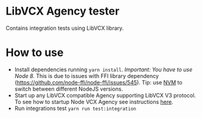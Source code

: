 # LibVCX Agency tester
Contains integration tests using LibVCX library.

# How to use
- Install dependencies running `yarn install`. *Important: You have to use Node 8.* This is due to issues with FFI 
library dependency (https://github.com/node-ffi/node-ffi/issues/545). Tip: use [NVM](https://github.com/nvm-sh/nvm) 
to switch between different NodeJS versions.
- Start up any LibVCX compatible Agency supporting LibVCX V3 protocol. To see how to startup Node VCX Agency
  see instructions [here](../vcxagency-node).
- Run integrations test `yarn run test:integration`



